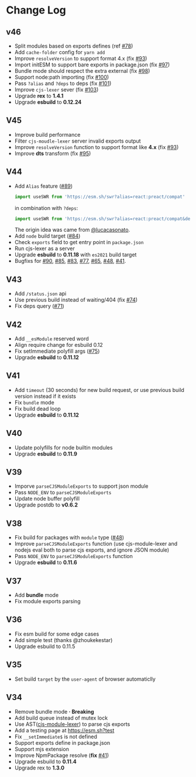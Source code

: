 # Change Log

## v46

- Split modules based on exports defines (ref [#78](https://github.com/postui/esm.sh/issues/78))
- Add `cache-folder` config for `yarn add`
- Improve `resolveVersion` to support format 4.x (fix [#93](https://github.com/postui/esm.sh/issues/93))
- Import initESM to support bare exports in package.json (fix [#97](https://github.com/postui/esm.sh/issues/97))
- Bundle mode should respect the extra external (fix [#98](https://github.com/postui/esm.sh/issues/98))
- Support node:path importing (fix [#100](https://github.com/postui/esm.sh/issues/100))
- Pass `?alias` and `?deps` to deps (fix [#101](https://github.com/postui/esm.sh/issues/101))
- Improve `cjs-lexer` sever (fix [#103](https://github.com/postui/esm.sh/issues/103))
- Upgrade **rex** to **1.4.1**
- Upgrade **esbuild** to **0.12.24**

## V45

- Improve build performance
- Filter `cjs-moudle-lexer` server invalid exports output
- Improve `resolveVersion` function to support format like **4.x** (fix [#93](https://github.com/postui/esm.sh/issues/93))
- Improve **dts** transform (fix [#95](https://github.com/postui/esm.sh/issues/95))

## V44

- Add `Alias` feature ([#89](https://github.com/postui/esm.sh/issues/89))
  ```javascript
  import useSWR from 'https://esm.sh/swr?alias=react:preact/compat'
  ```
  in combination with `?deps`:
  ```javascript
  import useSWR from 'https://esm.sh/swr?alias=react:preact/compat&deps=preact@10.5.14'
  ```
  The origin idea was came from [@lucacasonato](https://github.com/lucacasonato).
- Add `node` build target ([#84](https://github.com/postui/esm.sh/issues/84))
- Check `exports` field to get entry point in `package.json`
- Run cjs-lexer as a server
- Upgrade **esbuild** to **0.11.18** with `es2021` build target
- Bugfixs for
[#90](https://github.com/postui/esm.sh/issues/90),
[#85](https://github.com/postui/esm.sh/issues/85),
[#83](https://github.com/postui/esm.sh/issues/83),
[#77](https://github.com/postui/esm.sh/issues/77),
[#65](https://github.com/postui/esm.sh/issues/65),
[#48](https://github.com/postui/esm.sh/issues/48),
[#41](https://github.com/postui/esm.sh/issues/41).

## V43

- Add `/status.json` api
- Use previous build instead of waiting/404 (fix [#74](https://github.com/postui/esm.sh/issues/74))
- Fix deps query ([#71](https://github.com/postui/esm.sh/issues/71))

## V42

- Add `__esModule` reserved word
- Align require change for esbuild 0.12
- Fix setImmediate polyfill args ([#75](https://github.com/postui/esm.sh/issues/75))
- Upgrade **esbuild** to **0.11.12**

## V41

- Add `timeout` (30 seconds) for new build request, or use previous build version instead if it exists
- Fix `bundle` mode
- Fix build dead loop
- Upgrade **esbuild** to **0.11.12**

## V40

- Update polyfills for node builtin modules
- Upgrade **esbuild** to **0.11.9**

## V39

- Imporve `parseCJSModuleExports` to support json module
- Pass `NODE_ENV` to `parseCJSModuleExports`
- Update node buffer polyfill
- Upgrade postdb to **v0.6.2**

## V38

- Fix build for packages with `module` type ([#48](https://github.com/postui/esm.sh/issues/48))
- Improve `parseCJSModuleExports` function (use cjs-module-lexer and nodejs eval both to parse cjs exports, and ignore JSON module)
- Pass `NODE_ENV` to `parseCJSModuleExports` function
- Upgrade **esbuild** to **0.11.6**

## V37

- Add **bundle** mode
- Fix module exports parsing

## V36

- Fix esm build for some edge cases
- Add simple test (thanks @zhoukekestar)
- Upgrade esbuild to 0.11.5

## V35

- Set build `target` by the `user-agent` of browser automaticlly

## V34

- Remove bundle mode **&middot; Breaking**
- Add build queue instead of mutex lock
- Use AST([cjs-module-lexer](https://github.com/guybedford/cjs-module-lexer)) to parse cjs exports
- Add a testing page at https://esm.sh?test
- Fix `__setImmediate$` is not defined
- Support exports define in package.json
- Support mjs extension
- Improve NpmPackage resolve (**fix** [#41](https://github.com/postui/esm.sh/issues/41))
- Upgrade esbuild to **0.11.4**
- Upgrade rex to **1.3.0**
